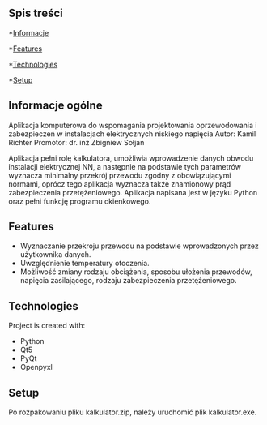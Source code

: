 ## Spis treści
*[Informacje](#Informacje-ogólne)

*[Features](#features)

*[Technologies](#technologies)

*[Setup](#setup)

## Informacje ogólne
Aplikacja komputerowa do wspomagania projektowania oprzewodowania i zabezpieczeń w instalacjach elektrycznych niskiego napięcia
Autor: Kamil Richter
Promotor: dr. inż Zbigniew Sołjan

Aplikacja pełni rolę kalkulatora, umożliwia wprowadzenie danych obwodu instalacji elektrycznej NN, a następnie na podstawie tych parametrów wyznacza minimalny przekrój przewodu zgodny z obowiązującymi normami, oprócz tego aplikacja wyznacza także znamionowy prąd zabezpieczenia przetężeniowego. Aplikacja napisana jest w języku Python oraz pełni funkcję programu okienkowego.


## Features

- Wyznaczanie przekroju przewodu na podstawie wprowadzonych przez użytkownika danych.
- Uwzględnienie temperatury otoczenia.
- Możliwość zmiany rodzaju obciążenia, sposobu ułożenia przewodów, napięcia zasilającego, rodzaju zabezpieczenia przetężeniowego.

## Technologies
Project is created with:
* Python
* Qt5
* PyQt
* Openpyxl

## Setup
Po rozpakowaniu pliku kalkulator.zip, należy uruchomić plik kalkulator.exe.


